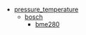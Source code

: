 * [pressure_temperature](/pressure_temperature)
  * [bosch](/pressure_temperature/bosch)
    * [bme280](pressure_temperature/bosch/bme280)
